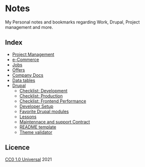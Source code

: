 # Notes
My Personal notes and bookmarks regarding Work, Drupal, Project management and more.


## Index
- [Project Management](pm.md)
- [e-Commerce](commerce)
- [Jobs](jobs.md)
- [Offers](offers.md)
- [Company Docs](docs.md)
- [Data tables](data.md)
- [Drupal](drupal)
  - [Checklist: Development](drupal/checklist-development.md)
  - [Checklist: Production](drupal/checklist-production.md)
  - [Checklist: Frontend Performance](drupal/checklist-frontend-performance.md)
  - [Developer Setup](drupal/developer-setup.md)
  - [Favorite Drupal modules](drupal/favorites.md)
  - [Lessons](drupal/lessons.md)
  - [Maintennace and support Contract](drupal/contract.md)
  - [README template](drupal/readme-template.md)
  - [Theme validator](drupal/theme-validator.md)

## Licence
[CC0 1.0 Universal](LICENSE) 2021
